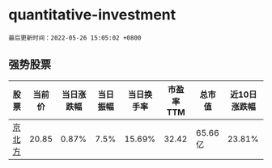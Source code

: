 # quantitative-investment

`最后更新时间：2022-05-26 15:05:02 +0800`

## 强势股票

|股票|当前价|当日涨跌幅|当日振幅|当日换手率|市盈率TTM|总市值|近10日涨跌幅|
|----|----|----|----|----|----|----|----|
|[京北方](https://xueqiu.com/S/SZ002987)|20.85|0.87%|7.5%|15.69%|32.42|65.66亿|23.81%|
